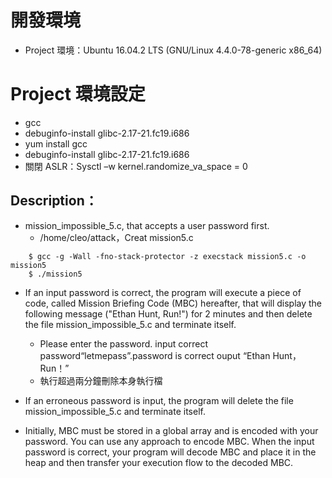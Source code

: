 # 
# 開發環境
* Project 環境：Ubuntu 16.04.2 LTS (GNU/Linux 4.4.0-78-generic x86_64)

# Project 環境設定
* gcc
* debuginfo-install glibc-2.17-21.fc19.i686
* yum install gcc
* debuginfo-install glibc-2.17-21.fc19.i686
* 關閉 ASLR：Sysctl –w kernel.randomize_va_space = 0

## Description：
* mission_impossible_5.c, that accepts a user password first.
	* 	/home/cleo/attack，Creat mission5.c
```
	$ gcc -g -Wall -fno-stack-protector -z execstack mission5.c -o mission5
	$ ./mission5
```
*  If an input password is correct, the program will execute a piece of code, called Mission Briefing Code (MBC) hereafter, that will display the following message ("Ethan Hunt, Run!") for 2 minutes and then delete the file mission_impossible_5.c and terminate itself.
	* Please enter the password. input correct password“letmepass”.password is correct ouput “Ethan Hunt，Run！” 
	* 執行超過兩分鐘刪除本身執行檔

*  If an erroneous password is input, the program will delete the file mission_impossible_5.c and terminate itself.
* Initially, MBC must be stored in a global array and is encoded with your password. You can use any approach to encode MBC. When the input password is correct, your program will decode MBC and place it in the heap and then transfer your execution flow to the decoded MBC.
